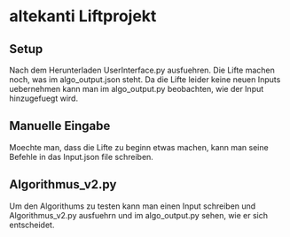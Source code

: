 # altekanti Liftprojekt
## Setup
Nach dem Herunterladen UserInterface.py ausfuehren. Die Lifte machen noch, was im algo_output.json steht. Da die Lifte leider keine neuen Inputs uebernehmen kann man im algo_output.py beobachten, wie der Input hinzugefuegt wird. 
## Manuelle Eingabe
Moechte man, dass die Lifte zu beginn etwas machen, kann man seine Befehle in das Input.json file schreiben.
## Algorithmus_v2.py
Um den Algorithums zu testen kann man einen Input schreiben und Algorithmus_v2.py ausfuehrn und im algo_output.py sehen, wie er sich entscheidet.
